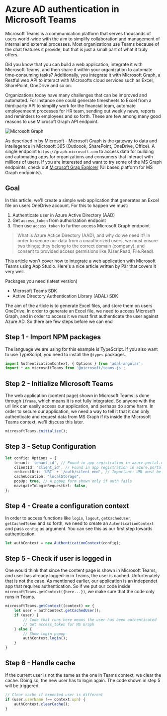 # Azure AD authentication in Microsoft Teams

Microsoft Teams is a communication platform that serves thousands of users world-wide with the aim to simplify collaboration and management of internal and external processes. Most organizations use Teams because of the chat features it provide, but that is just a small part of what it truly offers.

Did you know that you can build a web application, integrate it with Microsoft Teams, and then share it within your organization to automate time-consuming tasks? Additionally, you integrate it with Microsoft Graph, a Restful web API to interact with Microsofts cloud services such as Excel, SharePoint, OneDrive and so on.

Organizations today have many challenges that can be improved and automated.
For instance one could generate timesheets to Excel from a third-party API to simplify work for the financial team, automate employemeent processes for HR team, sending out weekly news, reports and reminders to employees and so forth. These are few among many good reasons to use Microsoft Graph API endpoint.

![Microsoft Graph](https://docs.microsoft.com/en-us/graph/images/microsoft-graph-dataconnect-connectors-800.png)

As described in by Microsoft - Microsoft Graph is the gateway to data and intellegence in Microsoft 365 (Outloook, SharePoint, OneDrive, Office). A single endpoint `https://graph.microsoft.com` to access data for building and automating apps for organizations and consumers that interact with millions of users. If you are interested and want to try some of the MS Graph endpoints, check out [Microsoft Grap Explorer](https://developer.microsoft.com/en-us/graph/graph-explorer/preview) (UI based platform for MS Graph endpoints).

## Goal
In this article, we'll create a simple web application that generates an Excel file on users OneDrive account. For this to happen we must:
1. Authenticate user in Azure Active Directory (AAD)
2. Get `access_token` from authorization endpoint
3. Then use `access_token` to further access Microsoft Graph endpoint

> What is Azure Actice Directory (AAD), and why do we need it? In order to secure our data from a unauthorized users, we must ensure two things; they belong to the correct domain (company), and consent to provided access permisions like (User.Read, File.Read).

This article won't cover how to integrate a web application with Microsoft Teams using App Studio. Here's a nice article written by Pär that covers it very well.

Packages you need (latest version)
* Microsoft Teams SDK
* Active Directory Authentication Library (ADAL) SDK

The aim of the article is to generate Excel files, and store them on users OneDrive. In order to generate an Excel file, we need to access Microsoft Graph, and in order to access it we must first authenticate the user against Azure AD. So there are few steps before we can end


## Step 1 - Import NPM packages

The language we are using for this example is TypeScript. If you also want to use TypeScript, you need to install the `@types` packages.

```ts
import AuthenticationContext, { Options } from 'adal-angular';
import * as microsoftTeams from '@microsoft/teams-js';
```

## Step 2 - Initialize Microsoft Teams
The web application (content page) shown in Microsoft Teams is done through `Iframe`, which means it is not fully integrated. So anyone with the url link can easily access our application, and perhaps do some harm. In order to secure our application, we need a way to tell it that it can only authenticate and request data from MS Graph if its inside the Microsoft Teams context, we'll discuss this later.

```ts
microsoftTeams.initialize();
```

## Step 3 - Setup Configuration

```ts
let config: Options = {
    tenant: 'tenant_id', // Found in app registration in azure.portal.com
    clientId: 'client_id', // Found in app registration in azure.portal.com
    redirectUri: 'URI' + '/auth/silent-end', // Important: URL must be registered in Redirect URL otherwise it won't work.
    cacheLocation: "localStorage",
    popUp: true, // A popup form shown only if auth fails
    navigateToLoginRequestUrl: false,
};
```

## Step 4 - Create a configuration context

In order to access functions like `login`, `logout`, `getCachedUser`, `getCachedToken` and so forth, we need to create an `AutenticationContext` and pass `config` as argument. You can see this as our first step towards authentication.

```ts
let authContext = new AuthenticationContext(config);
```


## Step 5 - Check if user is logged in

One would think that since the content page is shown in Microsoft Teams, and user has already logged-in in Teams, the user is cached. Unfurtenately that is not the case. As mentioned earlier, our application is an independet app that requires authentication. So if we put our code inside `microsoftTeams.getContext({here...})`, we make sure that the code only runs in Teams.

```ts
microsoftTeams.getContext((context) => {
    let user = authContext.getCachedUser();
    if (user) {
        // Code that runs here means the user has been authenticated
        // Get access_token for MS Graph
    } else {
        // Show login popup
        authContext.login();
    }
}

```

## Step 6 - Handle cache

If the current user is not the same as the one in Teams context, we clear the cache. Doing so, the new user has to login again. The code shown in step 5 will be triggered.

```ts
// Clear cache if expected user is different
if (user.userName !== context.upn) {
    authContext.clearCache();
}
````






